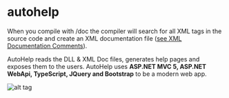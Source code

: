 # autohelp

When you compile with /doc the compiler will search for all XML tags in the source code and create an XML documentation file  ([see XML Documentation Comments](https://docs.microsoft.com/en-us/dotnet/csharp/programming-guide/xmldoc/xml-documentation-comments)).

AutoHelp reads the DLL & XML Doc files, generates help pages and exposes them to the users.
AutoHelp uses **ASP.NET MVC 5, ASP.NET WebApi, TypeScript, JQuery and Bootstrap** to be a modern web app.

![alt tag](http://download-codeplex.sec.s-msft.com/Download?ProjectName=autohelp&DownloadId=857850)
